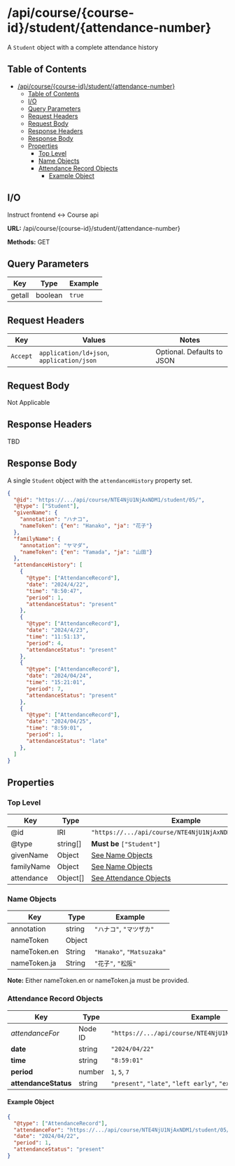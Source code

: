 # /api/course/{course-id}/student/{attendance-number}

A `Student` object with a complete attendance history

## Table of Contents

- [/api/course/{course-id}/student/{attendance-number}](#apicoursecourse-idstudentattendance-number)
  - [Table of Contents](#table-of-contents)
  - [I/O](#io)
  - [Query Parameters](#query-parameters)
  - [Request Headers](#request-headers)
  - [Request Body](#request-body)
  - [Response Headers](#response-headers)
  - [Response Body](#response-body)
  - [Properties](#properties)
    - [Top Level](#top-level)
    - [Name Objects](#name-objects)
    - [Attendance Record Objects](#attendance-record-objects)
      - [Example Object](#example-object)

## I/O

Instruct frontend <-> Course api

**URL:** /api/course/{course-id}/student/{attendance-number}

**Methods:** GET

## Query Parameters

| Key               | Type     | Example                                                 |
|-------------------|----------|---------------------------------------------------------|
| getall            | boolean  | `true`                                                  |

## Request Headers

| Key | Values | Notes |
|-----|------------|-------|
| `Accept` | `application/ld+json`, `application/json` | Optional. Defaults to JSON |

## Request Body

Not Applicable

## Response Headers

TBD

## Response Body

A single `Student` object with the `attendanceHistory` property set.

```json
{
  "@id": "https://.../api/course/NTE4NjU1NjAxNDM1/student/05/",
  "@type": ["Student"],
  "givenName": {
    "annotation": "ハナコ",
    "nameToken": {"en": "Hanako", "ja": "花子"}
  },
  "familyName": {
    "annotation": "ヤマダ",
    "nameToken": {"en": "Yamada", "ja": "山田"}
  },
  "attendanceHistory": [
    {
      "@type": ["AttendanceRecord"],
      "date": "2024/4/22",
      "time": "8:50:47",
      "period": 1,
      "attendanceStatus": "present"
    },
    {
      "@type": ["AttendanceRecord"],
      "date": "2024/4/23",
      "time": "11:51:13",
      "period": 4,
      "attendanceStatus": "present"
    },
    {
      "@type": ["AttendanceRecord"],
      "date": "2024/04/24",
      "time": "15:21:01",
      "period": 7,
      "attendanceStatus": "present"
    },
    {
      "@type": ["AttendanceRecord"],
      "date": "2024/04/25",
      "time": "8:59:01",
      "period": 1,
      "attendanceStatus": "late"
    },
  ] 
}

```

## Properties

### Top Level

| Key               | Type     | Example                                                 |
|-------------------|----------|---------------------------------------------------------|
| @id               | IRI      | `"https://.../api/course/NTE4NjU1NjAxNDM1/student/05/"` |
| @type             | string[] | **Must be** `["Student"]`                               |
| givenName         | Object   | [See Name Objects](#name-objects)                       |
| familyName        | Object   | [See Name Objects](#name-objects)                       |
| attendance        | Object[] | [See Attendance Objects](attendance-objects)            |

### Name Objects

| Key               | Type     | Example                                               |
|-------------------|----------|-------------------------------------------------------|
| annotation        | string   | `"ハナコ"`, `"マツザカ"`                                 |
| nameToken         | Object   |                                                       |
| nameToken.en      | String   | `"Hanako"`, `"Matsuzaka"`                             |
| nameToken.ja      | String   | `"花子"`, `"松阪"`                                      |

**Note:** Either nameToken.en or nameToken.ja must be provided.

### Attendance Record Objects

| Key                   | Type     | Example                                                 |
|-----------------------|----------|---------------------------------------------------------|
| *attendanceFor*       | Node ID  | `"https://.../api/course/NTE4NjU1NjAxNDM1/student/05/"` |
| **date**              | string   | `"2024/04/22"`                                          |
| **time**              | string   | `"8:59:01"`                                             |
| **period**            | number   | `1`, `5`, `7`                                           |
| **attendanceStatus**  | string   | `"present"`, `"late"`, `"left early"`, `"excused"`      |

#### Example Object

```json
{
  "@type": ["AttendanceRecord"],
  "attendanceFor": "https://.../api/course/NTE4NjU1NjAxNDM1/student/05/",
  "date": "2024/04/22",
  "period": 1,
  "attendanceStatus": "present"
}
```
